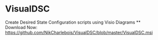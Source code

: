 # VisualDSC
Create Desired State Configuration scripts using Visio Diagrams
** Download Now:
https://github.com/NikCharlebois/VisualDSC/blob/master/VisualDSC.msi

